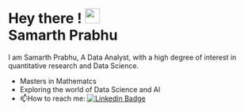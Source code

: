 
<h1>
  Hey there !
  <img src="https://media.giphy.com/media/hvRJCLFzcasrR4ia7z/giphy.gif", width="30" height="30"/> <br>
   Samarth Prabhu
</h1>

I am Samarth Prabhu, A Data Analyst, with a high degree of interest in quantitative research and Data Science. 
- Masters in Mathematcs
- Exploring the world of Data Science and AI
- :mailbox:How to reach me: [![Linkedin Badge](https://img.shields.io/badge/-Samarth-blue?style=flat&logo=Linkedin&logoColor=white)](http://www.linkedin.com/in/samarth-prabhu)
